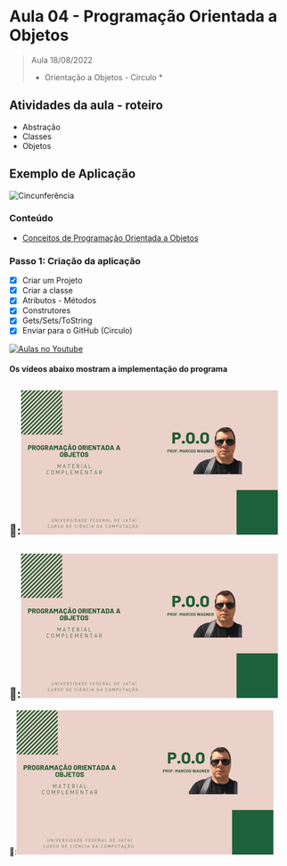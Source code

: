 # Aula 04 - Programação Orientada a Objetos

> Aula 18/08/2022
> 
>  * Orientação a Objetos - Círculo *

## Atividades da aula - roteiro
- Abstração
- Classes
- Objetos

## Exemplo de Aplicação 
![Cincunferência](https://user-images.githubusercontent.com/81576640/138138846-9cc4ae6e-84ad-4d4f-bea7-0a6451e22dd3.png)


### Conteúdo
- [Conceitos de Programação Orientada a Objetos](Conteudo_POO.pdf)


### Passo 1: Criação da aplicação
- [x]  Criar um Projeto
- [x]  Criar a classe 
- [x]  Atributos - Métodos
- [x]  Construtores
- [x]  Gets/Sets/ToString
- [x]  Enviar para o GitHub (Circulo) 

[![Aulas no Youtube](https://github.com/marcoswagner-commits/gestao_obras_aula_daw/blob/cb3e2ea9547f9ddc831277f07919c3e78451eb92/yt-icon.png)](https://www.youtube.com/channel/UCfO-aJxKLqau0TnL0AfNAvA)

####  Os vídeos abaixo mostram a implementação do programa

🥇:[![material complementar aula04](Capa_Videos_POO.png)](https://youtu.be/dpzXPxO98QU)
-
🥈:[![material complementar aula04](Capa_Videos_POO.png)](https://youtu.be/WKDO0SiU79Q)
-
🥉:[![material complementar aula04](Capa_Videos_POO.png)](https://youtu.be/hzQx4ig8HMU)

